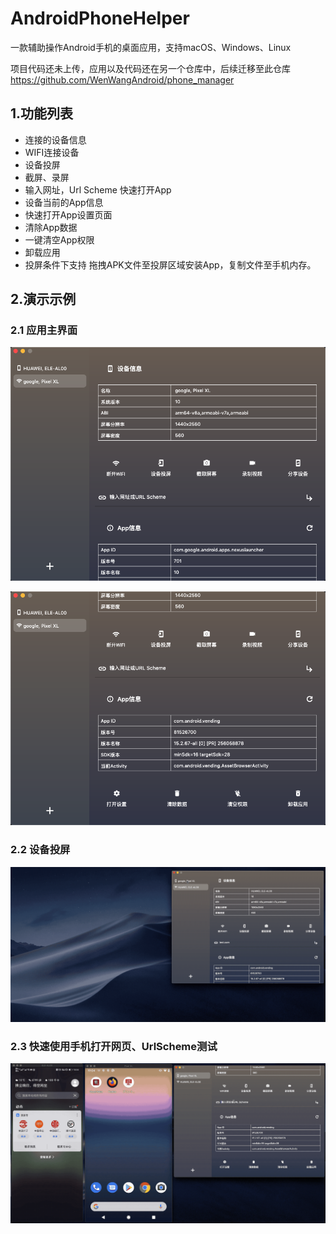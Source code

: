 # AndroidPhoneHelper
一款辅助操作Android手机的桌面应用，支持macOS、Windows、Linux

项目代码还未上传，应用以及代码还在另一个仓库中，后续迁移至此仓库
https://github.com/WenWangAndroid/phone_manager

## 1.功能列表

- 连接的设备信息
- WIFI连接设备
- 设备投屏
- 截屏、录屏
- 输入网址，Url Scheme 快速打开App
- 设备当前的App信息
- 快速打开App设置页面
- 清除App数据
- 一键清空App权限
- 卸载应用
- 投屏条件下支持 拖拽APK文件至投屏区域安装App，复制文件至手机内存。

## 2.演示示例
### 2.1 应用主界面
![image](./image/01_main.png)

![image](./image/02_main.png)

### 2.2 设备投屏

![image](./image/03_screen_share.gif)

### 2.3 快速使用手机打开网页、UrlScheme测试

![image](./image/04_urlscheme.gif)
